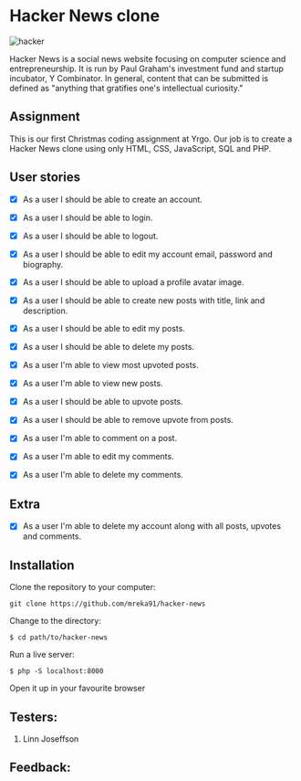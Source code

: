 # Hacker News clone

![hacker](https://media.giphy.com/media/LcfBYS8BKhCvK/giphy.gif)

Hacker News is a social news website focusing on computer science and entrepreneurship. It is run by Paul Graham's investment fund and startup incubator, Y Combinator. In general, content that can be submitted is defined as "anything that gratifies one's intellectual curiosity."

## Assignment

This is our first Christmas coding assignment at Yrgo. Our job is to create a Hacker News clone using only HTML, CSS, JavaScript, SQL and PHP.

## User stories

- [x] As a user I should be able to create an account.

- [x] As a user I should be able to login.

- [x] As a user I should be able to logout.

- [x] As a user I should be able to edit my account email, password and biography.

- [x] As a user I should be able to upload a profile avatar image.

- [x] As a user I should be able to create new posts with title, link and description.

- [x] As a user I should be able to edit my posts.

- [x] As a user I should be able to delete my posts.

- [x] As a user I'm able to view most upvoted posts.

- [x] As a user I'm able to view new posts.

- [x] As a user I should be able to upvote posts.

- [x] As a user I should be able to remove upvote from posts.

- [x] As a user I'm able to comment on a post.

- [x] As a user I'm able to edit my comments.

- [x] As a user I'm able to delete my comments.

## Extra

- [x] As a user I'm able to delete my account along with all posts, upvotes and comments.

## Installation

Clone the repository to your computer:

```
git clone https://github.com/mreka91/hacker-news
```

Change to the directory:

```
$ cd path/to/hacker-news
```

Run a live server:

```
$ php -S localhost:8000
```

Open it up in your favourite browser

## Testers:

1. Linn Joseffson

## Feedback:
